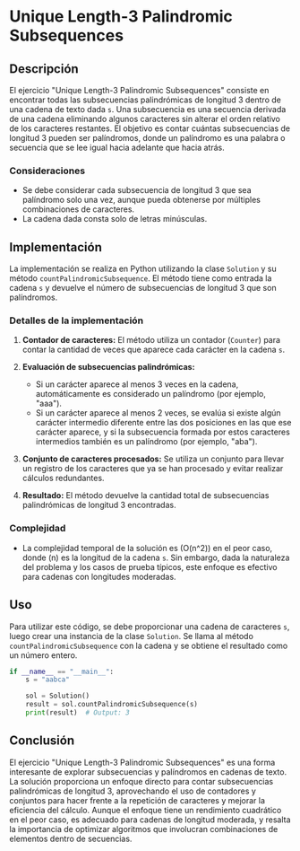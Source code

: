 # Unique Length-3 Palindromic Subsequences

## Descripción

El ejercicio "Unique Length-3 Palindromic Subsequences" consiste en encontrar todas las subsecuencias palindrómicas de longitud 3 dentro de una cadena de texto dada `s`. Una subsecuencia es una secuencia derivada de una cadena eliminando algunos caracteres sin alterar el orden relativo de los caracteres restantes. El objetivo es contar cuántas subsecuencias de longitud 3 pueden ser palíndromos, donde un palíndromo es una palabra o secuencia que se lee igual hacia adelante que hacia atrás.

### Consideraciones

- Se debe considerar cada subsecuencia de longitud 3 que sea palíndromo solo una vez, aunque pueda obtenerse por múltiples combinaciones de caracteres.
- La cadena dada consta solo de letras minúsculas.

## Implementación

La implementación se realiza en Python utilizando la clase `Solution` y su método `countPalindromicSubsequence`. El método tiene como entrada la cadena `s` y devuelve el número de subsecuencias de longitud 3 que son palíndromos.

### Detalles de la implementación

1. **Contador de caracteres:** El método utiliza un contador (`Counter`) para contar la cantidad de veces que aparece cada carácter en la cadena `s`.

2. **Evaluación de subsecuencias palindrómicas:**
   - Si un carácter aparece al menos 3 veces en la cadena, automáticamente es considerado un palíndromo (por ejemplo, "aaa").
   - Si un carácter aparece al menos 2 veces, se evalúa si existe algún carácter intermedio diferente entre las dos posiciones en las que ese carácter aparece, y si la subsecuencia formada por estos caracteres intermedios también es un palíndromo (por ejemplo, "aba").

3. **Conjunto de caracteres procesados:** Se utiliza un conjunto para llevar un registro de los caracteres que ya se han procesado y evitar realizar cálculos redundantes.

4. **Resultado:** El método devuelve la cantidad total de subsecuencias palindrómicas de longitud 3 encontradas.

### Complejidad

- La complejidad temporal de la solución es \(O(n^2)\) en el peor caso, donde \(n\) es la longitud de la cadena `s`. Sin embargo, dada la naturaleza del problema y los casos de prueba típicos, este enfoque es efectivo para cadenas con longitudes moderadas.

## Uso

Para utilizar este código, se debe proporcionar una cadena de caracteres `s`, luego crear una instancia de la clase `Solution`. Se llama al método `countPalindromicSubsequence` con la cadena y se obtiene el resultado como un número entero.

```python
if __name__ == "__main__":
    s = "aabca"

    sol = Solution()
    result = sol.countPalindromicSubsequence(s)
    print(result)  # Output: 3
```

## Conclusión

El ejercicio "Unique Length-3 Palindromic Subsequences" es una forma interesante de explorar subsecuencias y palíndromos en cadenas de texto. La solución proporciona un enfoque directo para contar subsecuencias palindrómicas de longitud 3, aprovechando el uso de contadores y conjuntos para hacer frente a la repetición de caracteres y mejorar la eficiencia del cálculo. Aunque el enfoque tiene un rendimiento cuadrático en el peor caso, es adecuado para cadenas de longitud moderada, y resalta la importancia de optimizar algoritmos que involucran combinaciones de elementos dentro de secuencias.
